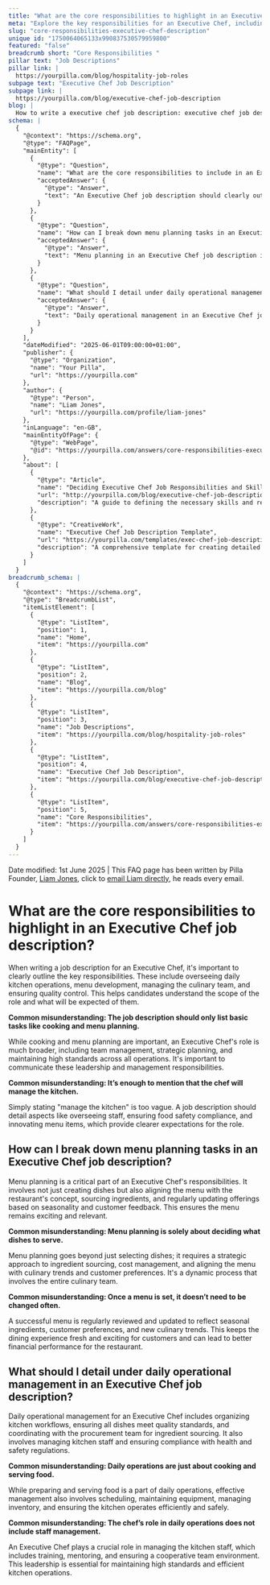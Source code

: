 ```yaml
---
title: "What are the core responsibilities to highlight in an Executive Chef job description?"
meta: "Explore the key responsibilities for an Executive Chef, including overseeing kitchen operations, menu development, and staff management, to enhance job descriptions."
slug: "core-responsibilities-executive-chef-description"
unique id: "1750064065133x990837530579959800"
featured: "false"
breadcrumb short: "Core Responsibilities "
pillar text: "Job Descriptions"
pillar link: |
  https://yourpilla.com/blog/hospitality-job-roles
subpage text: "Executive Chef Job Description"
subpage link: |
  https://yourpilla.com/blog/executive-chef-job-description
blog: |
  How to write a executive chef job description: executive chef job description template included.
schema: |
  {
    "@context": "https://schema.org",
    "@type": "FAQPage",
    "mainEntity": [
      {
        "@type": "Question",
        "name": "What are the core responsibilities to include in an Executive Chef job description?",
        "acceptedAnswer": {
          "@type": "Answer",
          "text": "An Executive Chef job description should clearly outline key responsibilities such as overseeing daily kitchen operations, developing menus, managing the culinary team, and ensuring quality control. The role also includes strategic planning and maintaining high standards in all operations."
        }
      },
      {
        "@type": "Question",
        "name": "How can I break down menu planning tasks in an Executive Chef job description?",
        "acceptedAnswer": {
          "@type": "Answer",
          "text": "Menu planning in an Executive Chef job description involves creating and aligning menus with the restaurant's concept, sourcing ingredients, and updating offerings based on seasonality and customer feedback. This ensures the menu remains exciting, relevant, and financially viable."
        }
      },
      {
        "@type": "Question",
        "name": "What should I detail under daily operational management in an Executive Chef job description?",
        "acceptedAnswer": {
          "@type": "Answer",
          "text": "Daily operational management in an Executive Chef job description includes organizing kitchen workflows, managing quality control, coordinating with the procurement team, managing the kitchen staff, and ensuring compliance with health and safety regulations. It's essential for maintaining an efficient and safe kitchen environment."
        }
      }
    ],
    "dateModified": "2025-06-01T09:00:00+01:00",
    "publisher": {
      "@type": "Organization",
      "name": "Your Pilla",
      "url": "https://yourpilla.com"
    },
    "author": {
      "@type": "Person",
      "name": "Liam Jones",
      "url": "https://yourpilla.com/profile/liam-jones"
    },
    "inLanguage": "en-GB",
    "mainEntityOfPage": {
      "@type": "WebPage",
      "@id": "https://yourpilla.com/answers/core-responsibilities-executive-chef-description"
    },
    "about": [
      {
        "@type": "Article",
        "name": "Deciding Executive Chef Job Responsibilities and Skills",
        "url": "http://yourpilla.com/blog/executive-chef-job-description",
        "description": "A guide to defining the necessary skills and responsibilities for an Executive Chef to ensure effective job performance."
      },
      {
        "@type": "CreativeWork",
        "name": "Executive Chef Job Description Template",
        "url": "https://yourpilla.com/templates/exec-chef-job-description",
        "description": "A comprehensive template for creating detailed job descriptions for Executive Chef positions, including essential responsibilities and skills."
      }
    ]
  }
breadcrumb_schema: |
  {
    "@context": "https://schema.org",
    "@type": "BreadcrumbList",
    "itemListElement": [
      {
        "@type": "ListItem",
        "position": 1,
        "name": "Home",
        "item": "https://yourpilla.com"
      },
      {
        "@type": "ListItem",
        "position": 2,
        "name": "Blog",
        "item": "https://yourpilla.com/blog"
      },
      {
        "@type": "ListItem",
        "position": 3,
        "name": "Job Descriptions",
        "item": "https://yourpilla.com/blog/hospitality-job-roles"
      },
      {
        "@type": "ListItem",
        "position": 4,
        "name": "Executive Chef Job Description",
        "item": "https://yourpilla.com/blog/executive-chef-job-description"
      },
      {
        "@type": "ListItem",
        "position": 5,
        "name": "Core Responsibilities",
        "item": "https://yourpilla.com/answers/core-responsibilities-executive-chef-description"
      }
    ]
  }
---
```


Date modified: 1st June 2025 | This FAQ page has been written by Pilla Founder, [Liam Jones](https://yourpilla.com/profile/liam-jones), click to [email Liam directly](https://mailto:liam@yourpilla.com), he reads every email.

# What are the core responsibilities to highlight in an Executive Chef job description?

When writing a job description for an Executive Chef, it's important to clearly outline the key responsibilities. These include overseeing daily kitchen operations, menu development, managing the culinary team, and ensuring quality control. This helps candidates understand the scope of the role and what will be expected of them.

**Common misunderstanding: The job description should only list basic tasks like cooking and menu planning.**

While cooking and menu planning are important, an Executive Chef's role is much broader, including team management, strategic planning, and maintaining high standards across all operations. It's important to communicate these leadership and management responsibilities.

**Common misunderstanding: It’s enough to mention that the chef will manage the kitchen.**

Simply stating "manage the kitchen" is too vague. A job description should detail aspects like overseeing staff, ensuring food safety compliance, and innovating menu items, which provide clearer expectations for the role.

## How can I break down menu planning tasks in an Executive Chef job description?

Menu planning is a critical part of an Executive Chef's responsibilities. It involves not just creating dishes but also aligning the menu with the restaurant's concept, sourcing ingredients, and regularly updating offerings based on seasonality and customer feedback. This ensures the menu remains exciting and relevant.

**Common misunderstanding: Menu planning is solely about deciding what dishes to serve.**

Menu planning goes beyond just selecting dishes; it requires a strategic approach to ingredient sourcing, cost management, and aligning the menu with culinary trends and customer preferences. It's a dynamic process that involves the entire culinary team.

**Common misunderstanding: Once a menu is set, it doesn’t need to be changed often.**

A successful menu is regularly reviewed and updated to reflect seasonal ingredients, customer preferences, and new culinary trends. This keeps the dining experience fresh and exciting for customers and can lead to better financial performance for the restaurant.

## What should I detail under daily operational management in an Executive Chef job description?

Daily operational management for an Executive Chef includes organizing kitchen workflows, ensuring all dishes meet quality standards, and coordinating with the procurement team for ingredient sourcing. It also involves managing kitchen staff and ensuring compliance with health and safety regulations.

**Common misunderstanding: Daily operations are just about cooking and serving food.**

While preparing and serving food is a part of daily operations, effective management also involves scheduling, maintaining equipment, managing inventory, and ensuring the kitchen operates efficiently and safely.

**Common misunderstanding: The chef’s role in daily operations does not include staff management.**

An Executive Chef plays a crucial role in managing the kitchen staff, which includes training, mentoring, and ensuring a cooperative team environment. This leadership is essential for maintaining high standards and efficient kitchen operations.